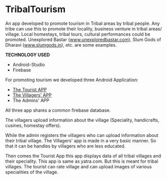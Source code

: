 # TribalTourism

An app developed to promote tourism in Tribal areas by tribal people. Any tribe can use this to promote their locality, business venture in tribal areas/ village. Local homestays, tribal tours, cultural performances could be promoted. Unexplored Bastar (www.unexploredbastar.com), Slum Gods of Dharavi (www.slumgods.in), etc. are some examples.

**TECHNOLOGY USED**

* Android-Studio
* Firebase

For promoting tourism we developed three Android Application:

* [The Tourist APP](https://github.com/mahimamandhana0503/TribalTourism/tree/master/VillageExpandedView)
* [The Villagers' APP](https://github.com/mahimamandhana0503/TribalVillagers)
* The Admins' APP

All three app shares a common firebase database.

The villagers upload information about the village (Speciality, handicrafts, cusines, homestay offers).

While the admin registers the villagers who can upload information about their tribal village. The Villagers' app is made in a very basic manner. So that it can be handles by villagers who are less educated.

Then comes the Tourist App this app displays data of all tribal villages and their speciality. This app is same as yatra.com. But this is meant for tribal villages. The tourist can rate village and can upload images of various specialities of the village.
